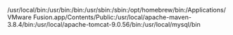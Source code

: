 /usr/local/bin:/usr/bin:/bin:/usr/sbin:/sbin:/opt/homebrew/bin:/Applications/VMware Fusion.app/Contents/Public:/usr/local/apache-maven-3.8.4/bin:/usr/local/apache-tomcat-9.0.56/bin:/usr/local/mysql/bin
